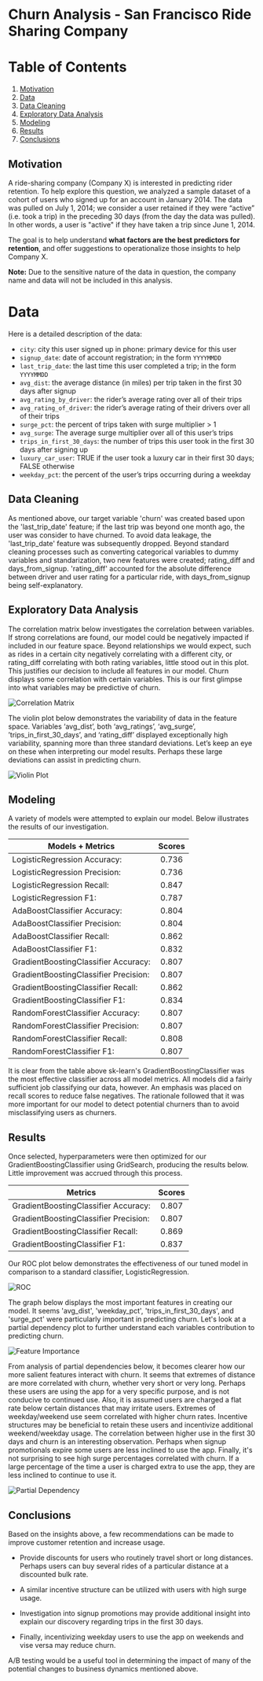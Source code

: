 # Churn Analysis - San Francisco Ride Sharing Company

# Table of Contents

1. [Motivation](#motivation)
2. [Data](#data)
3. [Data Cleaning](#data-cleaning)
4. [Exploratory Data Analysis](#exploratory-data-analysis)
5. [Modeling](#modeling)
6. [Results](#results)
7. [Conclusions](#conclusions)

## Motivation

A ride-sharing company (Company X) is interested in predicting rider retention.
To help explore this question, we analyzed a sample dataset of a cohort of
users who signed up for an account in January 2014. The data was pulled on July
1, 2014; we consider a user retained if they were “active” (i.e. took a trip)
in the preceding 30 days (from the day the data was pulled). In other words, a
user is "active" if they have taken a trip since June 1, 2014.

The goal is to help understand **what factors are
the best predictors for retention**, and offer suggestions to operationalize
those insights to help Company X. 

**Note:** Due to the sensitive nature of the data in question, the company name and data will not be included in this analysis.

# Data 

Here is a detailed description of the data:

- `city`: city this user signed up in phone: primary device for this user
- `signup_date`: date of account registration; in the form `YYYYMMDD`
- `last_trip_date`: the last time this user completed a trip; in the form `YYYYMMDD`
- `avg_dist`: the average distance (in miles) per trip taken in the first 30 days after signup
- `avg_rating_by_driver`: the rider’s average rating over all of their trips 
- `avg_rating_of_driver`: the rider’s average rating of their drivers over all of their trips 
- `surge_pct`: the percent of trips taken with surge multiplier > 1 
- `avg_surge`: The average surge multiplier over all of this user’s trips 
- `trips_in_first_30_days`: the number of trips this user took in the first 30 days after signing up 
- `luxury_car_user`: TRUE if the user took a luxury car in their first 30 days; FALSE otherwise 
- `weekday_pct`: the percent of the user’s trips occurring during a weekday


## Data Cleaning

As mentioned above, our target variable 'churn' was created based upon the 'last_trip_date' feature; if the last trip was beyond one month ago, the user was consider to have churned. To avoid data leakage, the 'last_trip_date' feature was subsequently dropped. Beyond standard cleaning processes such as converting categorical variables to dummy variables and standarization, two new features were created; rating_diff and days_from_signup. 'rating_diff' accounted for the absolute difference between driver and user rating for a particular ride, with days_from_signup being self-explanatory.

## Exploratory Data Analysis 

The correlation matrix below investigates the correlation between variables. If strong correlations are found, our model could be negatively impacted if included in our feature space. Beyond relationships we would expect, such as rides in a certain city negatively correlating with a different city, or rating_diff correlating with both rating variables, little stood out in this plot. This justifies our decision to include all features in our model. Churn displays some correlation with certain variables. This is our first glimpse into what variables may be predictive of churn.

![Correlation Matrix](Plots/correlation_matrix.png)

The violin plot below demonstrates the variability of data in the feature space. Variables ‘avg_dist’, both ‘avg_ratings’, ‘avg_surge’, ’trips_in_first_30_days’, and ‘rating_diff’ displayed exceptionally high variability, spanning more than three standard deviations. Let’s keep an eye on these when interpreting our model results. Perhaps these large deviations can assist in predicting churn. 

![Violin Plot](Plots/violin_plot.png) 

## Modeling 

A variety of models were attempted to explain our model. Below illustrates the results of our investigation. 

  
| Models + Metrics                      | Scores|
| --------------------------------------|:-----:|  
| LogisticRegression Accuracy:          | 0.736 |
| LogisticRegression Precision:         | 0.736 |   
| LogisticRegression Recall:            | 0.847 | 
| LogisticRegression F1:                | 0.787 |  
| AdaBoostClassifier Accuracy:          | 0.804 |
| AdaBoostClassifier Precision:         | 0.804 |
| AdaBoostClassifier Recall:            | 0.862 |   
| AdaBoostClassifier F1:                | 0.832 |  
| GradientBoostingClassifier Accuracy:  | 0.807 |
| GradientBoostingClassifier Precision: | 0.807 |
| GradientBoostingClassifier Recall:    | 0.862 |
| GradientBoostingClassifier F1:        | 0.834 | 
| RandomForestClassifier Accuracy:      | 0.807 |
| RandomForestClassifier Precision:     | 0.807 |
| RandomForestClassifier Recall:        | 0.808 |
| RandomForestClassifier F1:            | 0.807 | 

It is clear from the table above sk-learn's GradientBoostingClassifier was the most effective classifier across all model metrics. All models did a fairly sufficient job classifying our data, however. An emphasis was placed on recall scores to reduce false negatives. The rationale followed that it was more important for our model to detect potential churners than to avoid misclassifying users as churners.
 
## Results

Once selected, hyperparameters were then optimized for our GradientBoostingClassifier using GridSearch, producing the results below. Little improvement was accrued through this process.

| Metrics                                 | Scores|
| ----------------------------------------|:-----:|
| GradientBoostingClassifier Accuracy:    | 0.807 |
| GradientBoostingClassifier Precision:   | 0.807 |
| GradientBoostingClassifier Recall:      | 0.869 |
| GradientBoostingClassifier F1:          | 0.837 |

Our ROC plot below demonstrates the effectiveness of our tuned model in comparison to a standard classifier, LogisticRegression.

![ROC](Plots/ROC_plot.png)

The graph below displays the most important features in creating our model. It seems 'avg_dist', 'weekday_pct', 'trips_in_first_30_days', and 'surge_pct' were particularly important in predicting churn. Let's look at a partial dependency plot to further understand each variables contribution to predicting churn.

![Feature Importance](Plots/feature_importance.png)

From analysis of partial dependencies below, it becomes clearer how our more salient features interact with churn. It seems that extremes of distance are more correlated with churn, whether very short or very long. Perhaps these users are using the app for a very specific purpose, and is not conducive to continued use. Also, it is assumed users are charged a flat rate below certain distances that may irritate users. Extremes of weekday/weekend use seem correlated with higher churn rates. Incentive structures may be beneficial to retain these users and incentivize additional weekend/weekday usage. The correlation between higher use in the first 30 days and churn is an interesting observation. Perhaps when signup promotionals expire some users are less inclined to use the app. Finally, it's not surprising to see high surge percentages correlated with churn. If a large percentage of the time a user is charged extra to use the app, they are less inclined to continue to use it.

![Partial Dependency](Plots/partial_dependency.png)

## Conclusions

Based on the insights above, a few recommendations can be made to improve customer retention and increase usage.

- Provide discounts for users who routinely travel short or long distances. Perhaps users can buy several rides of a particular distance at a discounted bulk rate.

- A similar incentive structure can be utilized with users with high surge usage.

- Investigation into signup promotions may provide additional insight into explain our discovery regarding trips in the first 30 days. 

- Finally, incentivizing weekday users to use the app on weekends and vise versa may reduce churn. 

A/B testing would be a useful tool in determining the impact of many of the potential changes to business dynamics mentioned above. 

   
 

  
  
